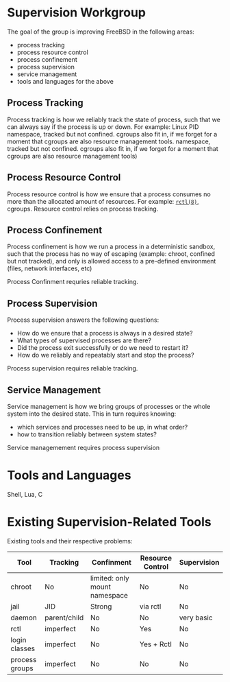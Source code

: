# Supervision Workgroup


The goal of the group is improving FreeBSD in the following areas:

- process tracking
- process resource control
- process confinement
- process supervision
- service management
- tools and languages for the above


## Process Tracking

Process tracking is how we reliably track the state of process, such that we can always say if the process is up or down.
For example: Linux PID namespace, tracked but not confined.
cgroups also fit in, if we forget for a moment that cgroups are also resource management tools.
namespace, tracked but not confined. cgroups also fit in, if we forget for a
moment that cgroups are also resource management tools)

## Process Resource Control

Process resource control is how we ensure that a process consumes no more than the allocated amount of resources.
For example: [`rctl(8)`](https://man.freebsd.org/rctl(8)), cgroups.
Resource control relies on process tracking.


## Process Confinement

Process confinement is how we run a process in a deterministic sandbox,
such that the process has no way of escaping (example: chroot, confined but not tracked),
and only is allowed access to a pre-defined environment (files, network interfaces, etc)

Process Confinment requries reliable tracking.


## Process Supervision

Process supervision answers the following questions:
- How do we ensure that a process is always in a desired state?
- What types of supervised processes are there?
- Did the process exit successfully or do we need to restart it?
- How do we reliably and repeatably start and stop the process?

Process supervision requires reliable tracking.

## Service Management

Service management is how we bring groups of processes or the whole system into the desired state.
This in turn requires knowing:
- which services and processes need to be up, in what order?
- how to transition reliably between system states?

Service managemement requires process supervision

# Tools and Languages

Shell, Lua, C

# Existing Supervision-Related Tools

Existing tools and their respective problems:

Tool      | Tracking | Confinment | Resource Control | Supervision
----------|----------| -----------|------------------|-------------
chroot    | No       | limited: only mount namespace| No | No
jail      | JID      | Strong     | via rctl         | No
daemon    | parent/child | No     | No               | very basic
rctl      | imperfect| No         | Yes              | No
login classes| imperfect | No     | Yes + Rctl       | No
process groups| imperfect| No     | No               | No

